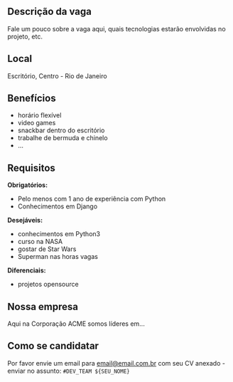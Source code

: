 ## Descrição da vaga

Fale um pouco sobre a vaga aqui, quais tecnologias estarão envolvidas no projeto, etc.

## Local

Escritório, Centro - Rio de Janeiro

## Benefícios

- horário flexível
- video games
- snackbar dentro do escritório
- trabalhe de bermuda e chinelo
- ...

## Requisitos

**Obrigatórios:**
- Pelo menos com 1 ano de experiência com Python
- Conhecimentos em Django

**Desejáveis:**
- conhecimentos em Python3
- curso na NASA
- gostar de Star Wars
- Superman nas horas vagas

**Diferenciais:**
- projetos opensource

## Nossa empresa

Aqui na Corporação ACME somos líderes em...

## Como se candidatar

Por favor envie um email para email@email.com.br com seu CV anexado - enviar no assunto: `#DEV_TEAM ${SEU_NOME}`
